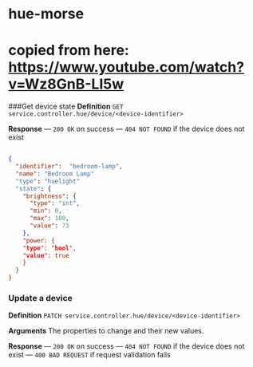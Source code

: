 # hue-morse

# copied from here: https://www.youtube.com/watch?v=Wz8GnB-LI5w

###Get device state 
**Definition**
`GET service.controller.hue/device/<device-identifier>`

**Response**
— `200 OK` on success
— `404 NOT FOUND` if the device does not exist 

```json

{
  "identifier":  "bedroom-lamp",
  "name": "Bedroom Lamp"
  "type": "huelight"
  "state": {
    "brightness": {
      "type": "int",
      "min": 0,
      "max": 100,
      "value": 73
    },
    "power: {
    "type": "bool",
    "value": true
    }
  }
}
```

### Update a device
**Definition**
`PATCH service.controller.hue/device/<device-identifier>`

**Arguments**
The properties to change and their new values.

**Response**
— `200 OK` on success
— `404 NOT FOUND` if the device does not exist 
— `400 BAD REQUEST` if request validation fails 
